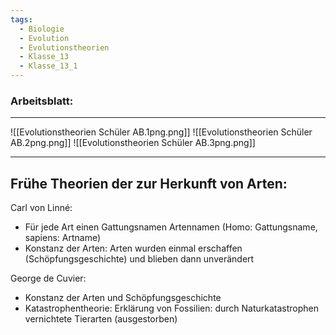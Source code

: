```yaml
---
tags:
  - Biologie
  - Evolution
  - Evolutionstheorien
  - Klasse_13
  - Klasse_13_1
---
```

### Arbeitsblatt:

---

![[Evolutionstheorien Schüler AB.1png.png]]
![[Evolutionstheorien Schüler AB.2png.png]]
![[Evolutionstheorien Schüler AB.3png.png]]

---

## Frühe Theorien der zur Herkunft von Arten:
Carl von Linné:
- Für jede Art einen Gattungsnamen Artennamen (Homo: Gattungsname, sapiens: Artname)
- Konstanz der Arten: Arten wurden einmal erschaffen (Schöpfungsgeschichte) und blieben dann unverändert

George de Cuvier:
- Konstanz der Arten und Schöpfungsgeschichte
- Katastrophentheorie: Erklärung von Fossilien: durch Naturkatastrophen vernichtete Tierarten (ausgestorben)





